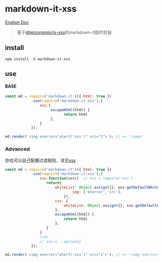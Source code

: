 # markdown-it-xss
[English Doc](./README-EN.md)

> 基于[@leizongmin/js-xss](https://github.com/leizongmin/js-xss)的markdown-it插件封装

## install 
```
npm install -S markdown-it-xss
```

## use 
#### BASE
```javascript
const md = require('markdown-it')({ html: true })
            .use(require('markdown-it-xss'),{
                xss:{
                     escapeHtml(html) {
                           return html
                     },
                }
            });

md.render(`<img onerror="alert('xss')" src="1">`); // => '<img>'
```

### Advanced
你也可以自己配置过滤规则，详见[xss](https://github.com/leizongmin/js-xss)
```javascript
const md = require('markdown-it')({ html: true })
            .use(require('markdown-it-xss'),{
                xss:function(xss){  // xss = require('xss')
                   return{
                       whiteList: Object.assign({}, xss.getDefaultWhiteList(), {
                               img: ['onerror','src'],
                           }),
                       css: {
                           whiteList: Object.assign({}, xss.getDefaultCSSWhiteList(), {}),
                       },
                       escapeHtml(html) {
                           return html
                       },
                   }
                }
                //or
                // xss:{...options}
            });

md.render(`<img onerror="alert('xss')" src="1">`); // => '<img onerror="alert('xss')" src="1">'
```
